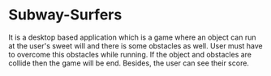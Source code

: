 # Subway-Surfers
 It is a desktop based application which is a game where an object can run at the user's sweet will and there is some obstacles as well. User must have to overcome this obstacles while running. If the object and obstacles are collide then the game will be end. Besides, the user can see their score.
